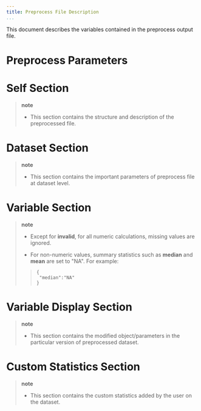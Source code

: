 ```yaml
---
title: Preprocess File Description
...
```


This document describes the variables contained in the preprocess output
file.

Preprocess Parameters
=====================

Self Section
============

> **note**
>
> -   This section contains the structure and description of the
>     preprocessed file.

Dataset Section
===============

> **note**
>
> -   This section contains the important parameters of preprocess file
>     at dataset level.

Variable Section
================

> **note**
>
> -   Except for **invalid**, for all numeric calculations, missing
>     values are ignored.
>
> - For non-numeric values, summary statistics such as **median** and
> **mean** are set to "NA". For example:
>
> > ``` {.sourceCode .json}
> > {
> >  "median":"NA"
> > }
> > ```

Variable Display Section
========================

> **note**
>
> -   This section contains the modified object/parameters in the
>     particular version of preprocessed dataset.

Custom Statistics Section
=========================

> **note**
>
> -   This section contains the custom statistics added by the user on
>     the dataset.
